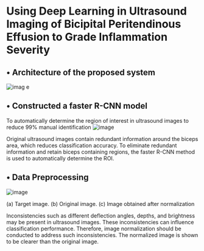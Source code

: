 # Using Deep Learning in Ultrasound Imaging of Bicipital Peritendinous Effusion to Grade Inflammation Severity

##  • Architecture of the proposed system
![imag e](https://user-images.githubusercontent.com/39873770/194925141-168415ad-84af-4b5a-9029-76d0fe60b527.png)

##  • Constructed a faster R-CNN model 
To automatically determine the region of interest in ultrasound images to reduce 99% manual identification
![image](https://user-images.githubusercontent.com/39873770/194925248-6fc25775-debc-4879-b960-942ace61ca44.png)

Original ultrasound images contain redundant information around the biceps area, which reduces classification accuracy. To eliminate redundant information and retain biceps containing regions, the faster R-CNN method is used to automatically determine the ROI.

##  • Data Preprocessing
![image](https://user-images.githubusercontent.com/39873770/194943175-fd63b3d4-940b-40b0-872b-20df88033543.png)

(a) Target image. (b) Original image. (c) Image obtained after normalization

Inconsistencies such as different deflection angles, depths, and brightness may be present in ultrasound images. These inconsistencies can influence classification performance. Therefore, image normalization should be conducted to address such inconsistencies. The normalized image is shown to be clearer than the original image.
 
